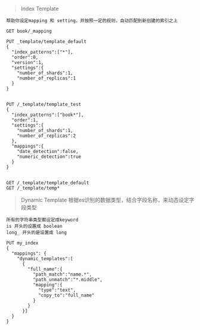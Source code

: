 > Index Template

    帮助你设定mapping 和 setting，并按照一定的规则，自动匹配到新创建的索引之上
    
    GET book/_mapping

    PUT _template/template_default
    {
      "index_patterns":["*"],
      "order":0,
      "version":1,
      "settings":{
        "number_of_shards":1,
        "number_of_replicas":1
      }
    }
    
    
    PUT /_template/template_test
    {
      "index_patterns":["book*"],
      "order":1,
      "settings":{
        "number_of_shards":1,
        "number_of_replicas":2
      },
      "mappings":{
        "date_detection":false,
        "numeric_detection":true
      }
    }
    
    
    GET /_template/template_default
    GET /_template/temp*
    
> Dynamic Template 根据es识别的数据类型，结合字段名称，来动态设定字段类型

    所有的字符串类型都设定成keyword
    is 开头的设置成 boolean
    long_ 开头的是设置成 long
    
    PUT my_index
    {
      "mappings": {
        "dynamic_templates":[
          {
            "full_name":{
              "path_match":"name.*",
              "path_unmatch":"*.middle",
              "mapping":{
                "type":"text",
                "copy_to":"full_name"
              }
            }
          }]
      }
    }

    
